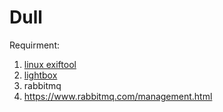 Dull
===============================
Requirment:  
1. [linux exiftool]()  
2. [lightbox](http://lokeshdhakar.com/projects/lightbox2/#examples)
3. rabbitmq
4. https://www.rabbitmq.com/management.html

